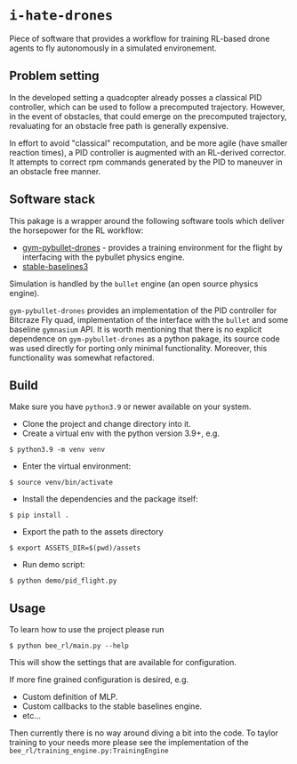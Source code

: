 # `i-hate-drones`

Piece of software that provides a workflow for training RL-based drone agents to
fly autonomously in a simulated environement.

## Problem setting

In the developed setting a quadcopter already posses a classical PID controller, which can
be used to follow a precomputed trajectory. However, in the event of obstacles, that could
emerge on the precomputed trajectory, revaluating for an obstacle free path is generally expensive.

In effort to avoid "classical" recomputation, and be more agile (have smaller reaction times), a
PID controller is augmented with an RL-derived corrector. It attempts to correct rpm commands
generated by the PID to maneuver in an obstacle free manner.

## Software stack

This pakage is a wrapper around the following software tools which deliver
the horsepower for the RL workflow:

- [gym-pybullet-drones](https://github.com/utiasDSL/gym-pybullet-drones) - provides a training environment for the flight by interfacing with the pybullet physics engine.
- [stable-baselines3](https://github.com/DLR-RM/stable-baselines3)

Simulation is handled by the `bullet` engine (an open source physics engine).

`gym-pybullet-drones` provides an implementation of the PID controller for Bitcraze Fly quad,
implementation of the interface with the `bullet` and some baseline `gymnasium` API.
It is worth mentioning that there is no explicit dependence on `gym-pybullet-drones` as a
python pakage, its source code was used directly for porting only minimal functionality.
Moreover, this functionality was somewhat refactored.

## Build

Make sure you have `python3.9` or newer available on your system.

- Clone the project and change directory into it.
- Create a virtual env with the python version 3.9+, e.g.
```shell
$ python3.9 -m venv venv
```
- Enter the virtual environment:
```shell
$ source venv/bin/activate
```
- Install the dependencies and the package itself:
```shell
$ pip install .
```
- Export the path to the assets directory
```shell
$ export ASSETS_DIR=$(pwd)/assets
```
- Run demo script:
```shell
$ python demo/pid_flight.py
```

## Usage

To learn how to use the project please run

```shell
$ python bee_rl/main.py --help
```

This will show the settings that are available for configuration.

If more fine grained configuration is desired, e.g.

- Custom definition of MLP.
- Custom callbacks to the stable baselines engine.
- etc...

Then currently there is no way around diving a bit into the code.
To taylor training to your needs more please see the implementation of the 
`bee_rl/training_engine.py:TrainingEngine`